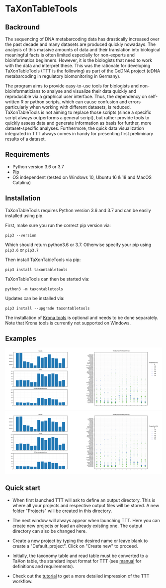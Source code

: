 # TaXonTableTools

## Backround

The sequencing of DNA metabarcoding data has drastically increased over the past decade and many datasets are produced quickly nowadays. The analysis of this massive amounts of data and their translation into biological meaningful facts is often limited especially for non-experts and bioinformatics beginners. However, it is the biologists that need to work with the data and interpret these. This was the rationale for developing TaXonTableTools (TTT is the following) as part of the GeDNA project (eDNA metabarcoding in regulatory biomonitoring in Germany).

The program aims to provide easy-to-use tools for biologists and non-bioinformaticians to analyse and visualize their data quickly and reproducible via a graphical user interface. Thus, the dependency on self-written R or python scripts, which can cause confusion and errors particularly when working with different datasets, is reduced. TaXonTableTools is not aiming to replace those scripts (since a specific script always outperforms a general script), but rather provide tools to quickly assess data and generate information as basis for further, more dataset-specific analyses. Furthermore, the quick data visualization integrated in TTT always comes in
handy for presenting first preliminary results of a dataset.

## Requirements

* Python version 3.6 or 3.7
* Pip
* OS independent (tested on Windows 10, Ubuntu 16 & 18 and MacOS Catalina)

## Installation

TaXonTableTools requires Python version 3.6 and 3.7 and can be easily installed using pip.

First, make sure you run the correct pip version via:

`pip3 --version`

Which should return python3.6 or 3.7. Otherwise specify your pip using `pip3.6` or `pip3.7`

Then install TaXonTableTools via pip:

`pip3 install taxontabletools`

TaXonTableTools can then be started via:  

`python3 -m taxontabletools`

Updates can be installed via:

`pip3 install --upgrade taxontabletools`

The installation of [Krona tools](https://github.com/marbl/Krona/wiki) is optional and needs to be done separately. Note that Krona tools is currently not supported on Windows.

## Examples
![alt-text-1](/_data/ttt_figure_1.png "title-1") ![alt-text-2](/_data/ttt_figure_1.png "title-2")

## Quick start

* When first launched TTT will ask to define an output directory. This is where all your projects and respective output files will be stored. A new folder "Projects" will be created in this directory.

* The next window will always appear when launching TTT. Here you can create new projects or load an already existing one. The output directory can also be changed here.

* Create a new project by typing the desired name or leave blank to create a "Default_project". Click on "Create new" to proceed.

* Initially, the taxonomy table and read table must be converted to a TaXon table, the standard input format for TTT (see [manual](_data/TaXonTableTools_manual.pdf) for definitions and requirements).

* Check out the [tutorial](_data/TaXonTableTools_tutorial.pptx) to get a more detailed impression of the TTT workflow.
